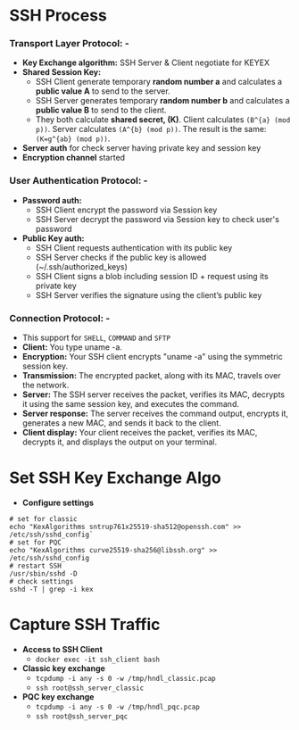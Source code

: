 # SSH Process

### Transport Layer Protocol: -
- **Key Exchange algorithm:** SSH Server & Client negotiate for KEYEX
- **Shared Session Key:** 
    - SSH Client generate temporary **random number a** and calculates a **public value A** to send to the server.
    - SSH Server generates temporary **random number b** and calculates a **public value B** to send to the client.
    - They both calculate **shared secret, (K)**. Client calculates `(B^{a} (mod p))`. Server calculates `(A^{b} (mod p))`. The result is the same: `(K=g^{ab} (mod p))`.
- **Server auth** for check server having private key and session key
- **Encryption channel** started

### User Authentication Protocol: -
- **Password auth:**
    - SSH Client encrypt the password via Session key
    - SSH Server decrypt the password via Session key to check user's password
- **Public Key auth:**
    - SSH Client requests authentication with its public key
    - SSH Server checks if the public key is allowed (~/.ssh/authorized_keys)
    - SSH Client signs a blob including session ID + request using its private key
    - SSH Server verifies the signature using the client’s public key

### Connection Protocol: -
- This support for `SHELL`, `COMMAND` and `SFTP`
- **Client:** You type uname -a.
- **Encryption:** Your SSH client encrypts "uname -a" using the symmetric session key.
- **Transmission:** The encrypted packet, along with its MAC, travels over the network.
- **Server:** The SSH server receives the packet, verifies its MAC, decrypts it using the same session key, and executes the command.
- **Server response:** The server receives the command output, encrypts it, generates a new MAC, and sends it back to the client.
- **Client display:** Your client receives the packet, verifies its MAC, decrypts it, and displays the output on your terminal. 


# Set SSH Key Exchange Algo
- **Configure settings**
```shell
# set for classic
echo "KexAlgorithms sntrup761x25519-sha512@openssh.com" >> /etc/ssh/sshd_config` 
# set for PQC
echo "KexAlgorithms curve25519-sha256@libssh.org" >> /etc/ssh/sshd_config 
# restart SSH
/usr/sbin/sshd -D
# check settings 
sshd -T | grep -i kex 
```

# Capture SSH Traffic
- **Access to SSH Client**
    - `docker exec -it ssh_client bash`
- **Classic key exchange**
    - `tcpdump -i any -s 0 -w /tmp/hndl_classic.pcap`
    - `ssh root@ssh_server_classic`
- **PQC key exchange**
    - `tcpdump -i any -s 0 -w /tmp/hndl_pqc.pcap`
    - `ssh root@ssh_server_pqc`

